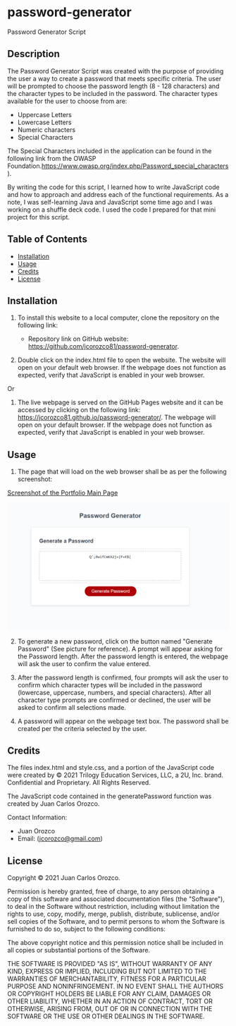 # password-generator
Password Generator Script



## Description

The Password Generator Script was created with the purpose of providing the user a way to create a password that meets specific criteria. The user will be prompted to choose the password length (8 - 128 characters) and the character types to be included in the password. The character types available for the user to choose from are:

* Uppercase Letters
* Lowercase Letters
* Numeric characters
* Special Characters 

The Special Characters included in the application can be found in the following link from the OWASP Foundation.https://www.owasp.org/index.php/Password_special_characters).

By writing the code for this script, I learned how to write JavaScript code and how to approach and address each of the functional requirements. As a note, I was self-learning Java and JavaScript some time ago and I was working on a shuffle deck code. I used the code I prepared for that mini project for this script.



## Table of Contents

- [Installation](#installation)
- [Usage](#usage)
- [Credits](#credits)
- [License](#license)



## Installation

1. To install this website to a local computer, clone the repository on the following link:
 
    * Repository link on GitHub website: https://github.com/jcorozco81/password-generator.

2. Double click on the index.html file to open the website. The website will open on your default web browser. If the webpage does not function as expected, verify that JavaScript is enabled in your web browser.

Or

1. The live webpage is served on the GitHub Pages website and it can be accessed by clicking on the following link: https://jcorozco81.github.io/password-generator/. The webpage will open on your default browser. If the webpage does not function as expected, verify that JavaScript is enabled in your web browser.



## Usage

1. The page that will load on the web browser shall be as per the following screenshot:

[Screenshot of the Portfolio Main Page](/assets/images/password-gen-screenshot.PNG)

![Screenshot of the Portfolio Main Page](/assets/images/password-gen-screenshot.PNG)

2. To generate a new password, click on the button named "Generate Password" (See picture for reference). A prompt will appear asking for the Password length. After the password length is entered, the webpage will ask the user to confirm the value entered.

3. After the password length is confirmed, four prompts will ask the user to confirm which character types will be included in the password (lowercase, uppercase, numbers, and special characters). After all character type prompts are confirmed or declined, the user will be asked to confirm all selections made.

4. A password will appear on the webpage text box. The password shall be created per the criteria selected by the user. 



## Credits

The files index.html and style.css, and a portion of the JavaScript code were created by © 2021 Trilogy Education Services, LLC, a 2U, Inc. brand. Confidential and Proprietary. All Rights Reserved.

The JavaScript code contained in the generatePassword function was created by Juan Carlos Orozco.

Contact Information:
* Juan Orozco
* Email: (jcorozco@gmail.com)


## License

Copyright © 2021 Juan Carlos Orozco.

Permission is hereby granted, free of charge, to any person obtaining a copy
of this software and associated documentation files (the "Software"), to deal
in the Software without restriction, including without limitation the rights
to use, copy, modify, merge, publish, distribute, sublicense, and/or sell
copies of the Software, and to permit persons to whom the Software is
furnished to do so, subject to the following conditions:

The above copyright notice and this permission notice shall be included in all
copies or substantial portions of the Software.

THE SOFTWARE IS PROVIDED "AS IS", WITHOUT WARRANTY OF ANY KIND, EXPRESS OR
IMPLIED, INCLUDING BUT NOT LIMITED TO THE WARRANTIES OF MERCHANTABILITY,
FITNESS FOR A PARTICULAR PURPOSE AND NONINFRINGEMENT. IN NO EVENT SHALL THE
AUTHORS OR COPYRIGHT HOLDERS BE LIABLE FOR ANY CLAIM, DAMAGES OR OTHER
LIABILITY, WHETHER IN AN ACTION OF CONTRACT, TORT OR OTHERWISE, ARISING FROM,
OUT OF OR IN CONNECTION WITH THE SOFTWARE OR THE USE OR OTHER DEALINGS IN THE
SOFTWARE.

